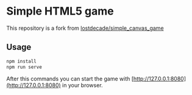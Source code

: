 # Simple HTML5 game  

This repository is a fork from [lostdecade/simple_canvas_game](https://github.com/lostdecade/simple_canvas_game)

## Usage  

```bash
npm install
npm run serve
``` 

After this commands you can start the game with [http://127.0.0.1:8080](http://127.0.0.1:8080) in your browser.  